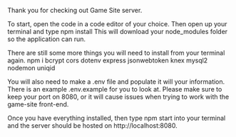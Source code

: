 Thank you for checking out Game Site server.

To start, open the code in a code editor of your choice.
Then open up your terminal and type
npm install
This will download your node_modules folder so the application can run.

There are still some more things you will need to install from your terminal again.
npm i bcrypt cors dotenv express jsonwebtoken knex mysql2 nodemon uniqid

You will also need to make a .env file and populate it will your information.
There is an example .env.example for you to look at. Please make sure to keep your port on 8080, or it will cause issues when trying to work with the game-site front-end.

Once you have everything installed, then type npm start into your terminal and the server should be hosted on http://localhost:8080.
